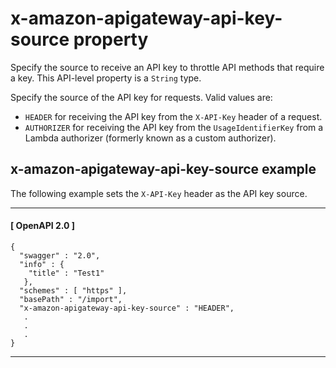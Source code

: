 # x\-amazon\-apigateway\-api\-key\-source property<a name="api-gateway-swagger-extensions-api-key-source"></a>

 Specify the source to receive an API key to throttle API methods that require a key\. This API\-level property is a `String` type\. 

Specify the source of the API key for requests\. Valid values are:
+  `HEADER` for receiving the API key from the `X-API-Key` header of a request\. 
+ `AUTHORIZER` for receiving the API key from the `UsageIdentifierKey` from a Lambda authorizer \(formerly known as a custom authorizer\)\.

## x\-amazon\-apigateway\-api\-key\-source example<a name="api-gateway-swagger-extensions-api-key-source-example"></a>

The following example sets the `X-API-Key` header as the API key source\.

------
#### [ OpenAPI 2\.0 ]

```
{
  "swagger" : "2.0",
  "info" : {
    "title" : "Test1"
   },
  "schemes" : [ "https" ],
  "basePath" : "/import",
  "x-amazon-apigateway-api-key-source" : "HEADER",
   .
   .
   .
}
```

------